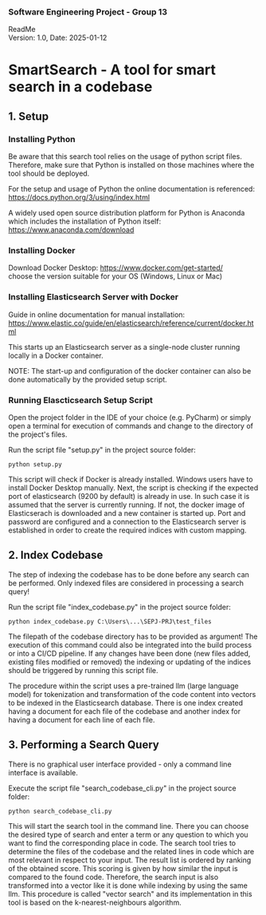 ### Software Engineering Project - Group 13
ReadMe   
Version: 1.0, Date: 2025-01-12

# SmartSearch - A tool for smart search in a codebase

## 1. Setup

### Installing Python

Be aware that this search tool relies on the usage of python script files.
Therefore, make sure that Python is installed on those machines where the tool should be deployed.

For the setup and usage of Python the online documentation is referenced:   
https://docs.python.org/3/using/index.html

A widely used open source distribution platform for Python is Anaconda which includes the installation of Python itself:   
https://www.anaconda.com/download

### Installing Docker

Download Docker Desktop: 
https://www.docker.com/get-started/  
choose the version suitable for your OS (Windows, Linux or Mac)

### Installing Elasticsearch Server with Docker
Guide in online documentation for manual installation:
https://www.elastic.co/guide/en/elasticsearch/reference/current/docker.html

This starts up an Elasticsearch server as a single-node cluster running locally in a Docker container.

NOTE: The start-up and configuration of the docker container can also be done automatically by the provided setup script.

### Running Elascticsearch Setup Script

Open the project folder in the IDE of your choice (e.g. PyCharm) or simply open a terminal for execution of commands and change to the directory of the project's files.

Run the script file "setup.py" in the project source folder:

```
python setup.py
```

This script will check if Docker is already installed. Windows users have to install Docker Desktop manually.
Next, the script is checking if the expected port of elasticsearch (9200 by default) is already in use.
In such case it is assumed that the server is currently running.
If not, the docker image of Elasticserach is downloaded and a new container is started up.
Port and password are configured and a connection to the Elasticsearch server is established in order to create the required indices with custom mapping.


## 2. Index Codebase

The step of indexing the codebase has to be done before any search can be performed.
Only indexed files are considered in processing a search query! 

Run the script file "index_codebase.py" in the project source folder:

```
python index_codebase.py C:\Users\...\SEPJ-PRJ\test_files
```

The filepath of the codebase directory has to be provided as argument!
The execution of this command could also be integrated into the build process or into a CI/CD pipeline.
If any changes have been done (new files added, existing files modified or removed) the indexing or updating of the indices should be triggered by running this script file.

The procedure within the script uses a pre-trained llm (large language model) for tokenization and transformation of the code content into vectors to be indexed in the Elasticsearch database.
There is one index created having a document for each file of the codebase and another index for having a document for each line of each file.


## 3. Performing a Search Query

There is no graphical user interface provided - only a command line interface is available.

Execute the script file "search_codebase_cli.py" in the project source folder:

```
python search_codebase_cli.py
```
This will start the search tool in the command line.
There you can choose the desired type of search and enter a term or any question to which you want to find the corresponding place in code.
The search tool tries to determine the files of the codebase and the related lines in code which are most relevant in respect to your input.
The result list is ordered by ranking of the obtained score.
This scoring is given by how similar the input is compared to the found code. 
Therefore, the search input is also transformed into a vector like it is done while indexing by using the same llm.
This procedure is called "vector search" and its implementation in this tool is based on the k-nearest-neighbours algorithm.
